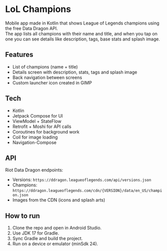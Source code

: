 # LoL Champions

Mobile app made in Kotlin that shows League of Legends champions using the free Data Dragon API.  
The app lists all champions with their name and title, and when you tap on one you can see details like description, tags, base stats and splash image.  

## Features
- List of champions (name + title)
- Details screen with description, stats, tags and splash image
- Back navigation between screens
- Custom launcher icon created in GIMP

## Tech
- Kotlin  
- Jetpack Compose for UI  
- ViewModel + StateFlow  
- Retrofit + Moshi for API calls  
- Coroutines for background work  
- Coil for image loading  
- Navigation-Compose  

## API
Riot Data Dragon endpoints:  
- Versions: `https://ddragon.leagueoflegends.com/api/versions.json`  
- Champions: `https://ddragon.leagueoflegends.com/cdn/{VERSION}/data/en_US/champion.json`  
- Images from the CDN (icons and splash arts)  

## How to run
1. Clone the repo and open in Android Studio.  
2. Use JDK 17 for Gradle.  
3. Sync Gradle and build the project.  
4. Run on a device or emulator (minSdk 24).  

